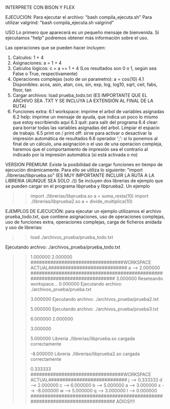 INTERPRETE CON BISON Y FLEX

EJECUCION:
Para ejecutar el archivo:
    "bash compila_ejecuta.sh"
Para utilizar valgrind:
    "bash compila_ejecuta.sh valgrind"

USO
Lo primero que aparecerá es un pequeño mensaje de bienvenida. Si ejecutamos "help" podremos obtener más información sobre el uso. 

Las operaciones que se pueden hacer incluyen:
1. Calculos: 1 + 4
2. Asignaciones: a = 1 + 4
3. Calculos lógicos: c = a == 1 + 4 (Los resultados son 0 o 1, según sea False o True, respectivamente)
4. Operaciones complejas (solo de un parametro): a = cos(10)
    4.1 Disponibles: acos, asin, atan, cos, sin, exp, log, log10, sqrt, ceil, fabs, floor, tan
5. Cargar archivos: load prueba_todo.txt (ES IMPORTANTE QUE EL ARCHIVO SEA .TXT Y SE INCLUYA LA EXTENSIÓN AL FINAL DE LA RUTA)
6. Funciones extra:
    6.1 workspace: imprime el arbol de variables asignadas
    6.2 help: imprime un mensaje de ayuda, que indica un poco lo mismo que estoy escribiendo aqui
    6.3 quit: para salir del programa
    6.4 clear: para borrar todas las variables asignadas del arbol. Limpiar el espacio de trabajo. 
    6.5 print on / print off: sirve para activar o desactivar la impresión automática de resultados
    6.6 operador ';': si lo ponemos al final de un cálculo, una asignación o el uso de una operacion compleja, haremos que el comportamiento de impresión sea el contrario al indicado por la impresión automática (si está activada o no)

VERSION PREMIUM:
Existe la posibilidad de cargar funciones en tiempo de ejecución dinámicamente. Para ello se utiliza lo siguiente:
    "import ./librerias/libprueba.so"     (ES MUY IMPORTANTE INCLUIR LA RUTA A LA LIBRERIA (AUNQUE SEA SOLO ./))
Se incluyen dos librerias de ejemplo que se pueden cargar en el programa libprueba y libprueba2. Un ejemplo

>> import ./librerias/libprueba.so
>> a = suma_resta(10)
>> import ./librerias/libprueba2.so
>> a = divide_multiplica(10)

EJEMPLOS DE EJECUCIÓN:
para ejecutar un ejemplo utilizamos el archivo prueba_todo.txt, que contiene asignaciones, uso de operaciones complejas, uso de funciones extra, operaciones complejas, carga de ficheros anidada y uso de librerias:

>> load ./archivos_prueba/prueba_todo.txt

Ejecutando archivo: ./archivos_prueba/prueba_todo.txt
>> 
>> 1.000000
>> 2.000000
>> #################################WORKSPACE ACTUAL############################
a --> 2.000000  
#############################################################################
>> 3.000000
>> Reseteando workspace... 
>> 0.000000
>> Ejecutando archivo: ./archivos_prueba/prueba.txt
>> 
>> 3.000000
>> Ejecutando archivo: ./archivos_prueba/prueba2.txt
>> 
>> 5.000000
>> Ejecutando archivo: ./archivos_prueba/prueba3.txt
>> 
>> 6.000000
>> 2.000000
>> 
>> 3.000000
>> 
>> 5.000000
>> Libreria ./librerias/libprueba.so cargada correctamente
>> 
>> -8.000000
>> Libreria ./librerias/libprueba2.so cargada correctamente
>> 
>> 0.333333
>> #################################WORKSPACE ACTUAL############################
j --> 0.333333  d --> 2.000000  c --> 6.000000  b --> 5.000000  a --> 3.000000  x --> -8.000000  w --> 5.000000  q --> 3.000000  l --> 0.000000  
#############################################################################
>> 	ADIOS!!!!

